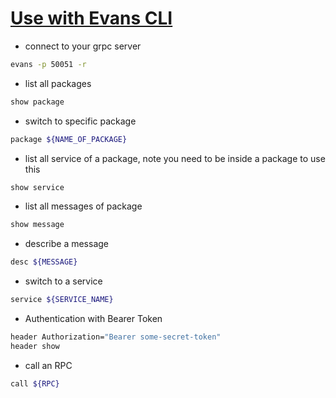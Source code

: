 # [Use with Evans CLI](https://github.com/ktr0731/evans#usage-cli)

- connect to your grpc server
```sh
evans -p 50051 -r
```

- list all packages

```sh
show package
```

- switch to specific package

```sh
package ${NAME_OF_PACKAGE}
```

- list all service of a package, note you need to be inside a package to use this
```sh
show service
```

- list all messages of package
```sh
show message
```
- describe a message
```sh
desc ${MESSAGE}
```

- switch to a service
```sh
service ${SERVICE_NAME}
```

- Authentication with Bearer Token
```sh
header Authorization="Bearer some-secret-token"
header show
```

- call an RPC
```sh
call ${RPC}
```
